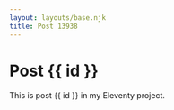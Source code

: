 ```yaml
---
layout: layouts/base.njk
title: Post 13938
---
```


# Post {{ id }}

This is post {{ id }} in my Eleventy project.
